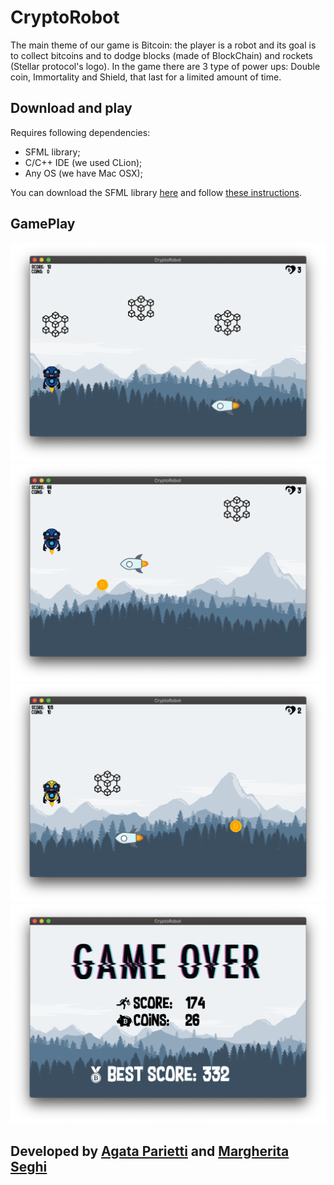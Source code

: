 # CryptoRobot

The main theme of our game is Bitcoin: the player is a robot and its goal is to collect bitcoins and to dodge blocks (made of BlockChain) and rockets (Stellar protocol's logo). In the game there are 3 type of power ups: Double coin, Immortality and Shield, that last for a limited amount of time.

## Download and play

Requires following dependencies:
 - SFML library;
 - C/C++ IDE (we used CLion);
 - Any OS (we have Mac OSX);

You can download the SFML library [here](https://www.sfml-dev.org/download.php) and follow [these instructions](https://www.sfml-dev.org/tutorials/2.5/).

## GamePlay

![alt text](https://github.com/AgataParietti/CryptoRobot/blob/master/Images%20for%20ReadMe/1.png)
![alt text](https://github.com/AgataParietti/CryptoRobot/blob/master/Images%20for%20ReadMe/2.png)
![alt text](https://github.com/AgataParietti/CryptoRobot/blob/master/Images%20for%20ReadMe/3.png)
![alt text](https://github.com/AgataParietti/CryptoRobot/blob/master/Images%20for%20ReadMe/4.png)


## Developed by [Agata Parietti](https://github.com/AgataParietti) and [Margherita Seghi](https://github.com/MargheritaSeghi)
